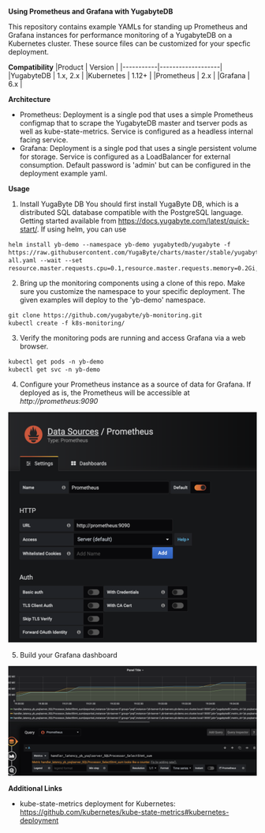 **Using Prometheus and Grafana with YugabyteDB**

This repository contains example YAMLs for standing up Prometheus and Grafana instances for performance monitoring of a YugabyteDB on a Kubernetes cluster. These source files can be customized for your specfic deployment.

**Compatibility**
|Product	|		Version		|
|-----------|-------------------|
|YugabyteDB |		1.x, 2.x 	|
|Kubernetes	|		1.12+		|
|Prometheus	|		2.x 		|
|Grafana	|		6.x 		|

**Architecture**

- Prometheus: Deployment is a single pod that uses a simple Prometheus configmap that to scrape the YugabyteDB master and tserver pods as well as kube-state-metrics. Service is configured as a headless internal facing service.
- Grafana: Deployment is a single pod that uses a single persistent volume for storage. Service is configured as a LoadBalancer for external consumption. Default password is 'admin' but can be configured in the deployment example yaml.

**Usage**

1. Install YugaByte DB
You should first install YugaByte DB, which is a distributed SQL database compatible with the PostgreSQL language. Getting started available from https://docs.yugabyte.com/latest/quick-start/. If using helm, you can use
```
helm install yb-demo --namespace yb-demo yugabytedb/yugabyte -f https://raw.githubusercontent.com/YugaByte/charts/master/stable/yugabyte/expose-all.yaml --wait --set resource.master.requests.cpu=0.1,resource.master.requests.memory=0.2Gi,resource.tserver.requests.cpu=0.1,resource.tserver.requests.memory=0.2Gi
```

2. Bring up the monitoring components using a clone of this repo. Make sure you customize the namespace to your specific deployment. The given examples will deploy to the 'yb-demo' namespace.
```
git clone https://github.com/yugabyte/yb-monitoring.git
kubectl create -f k8s-monitoring/
```

3. Verify the monitoring pods are running and access Grafana via a web browser.
```
kubectl get pods -n yb-demo
kubectl get svc -n yb-demo
```

4. Configure your Prometheus instance as a source of data for Grafana. If deployed as is, the Prometheus will be accessible at *http://prometheus:9090*

![Prometheus Source](img/yb-prometheus-source.png)

5. Build your Grafana dashboard

![Dashboard Example](img/yb-dashboard-example.png)

**Additional Links**
- kube-state-metrics deployment for Kubernetes: https://github.com/kubernetes/kube-state-metrics#kubernetes-deployment